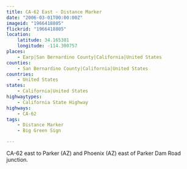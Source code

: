 ```yaml
---
title: CA-62 East - Distance Marker
date: "2006-03-01T00:00:00Z"
imageid: "1966418805"
flickrid: "1966418805"
location:
    latitude: 34.165381
    longitude: -114.300757
places:
    - Earp|San Bernardino County|California|United States
counties:
    - San Bernardino County|California|United States
countries:
    - United States
states:
    - California|United States
highwaytypes:
    - California State Highway
highways:
    - CA-62
tags:
    - Distance Marker
    - Big Green Sign

---
```

CA-62 east to Parker (AZ) and Phoenix (AZ) east of Parker Dam Road junction.